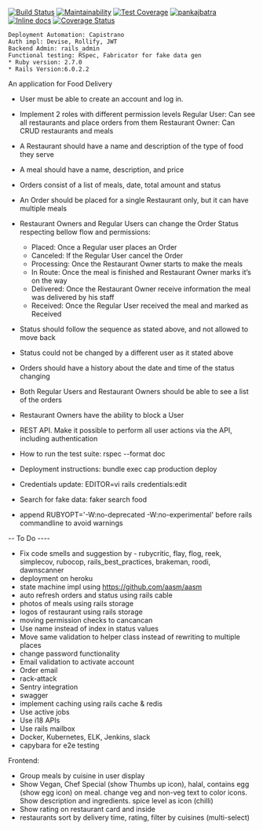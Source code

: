 [![Build Status](https://travis-ci.com/pankajbatra/foodie.svg?branch=master)](https://travis-ci.com/pankajbatra/foodie)
[![Maintainability](https://api.codeclimate.com/v1/badges/5f9fecd575e4a19e14c3/maintainability)](https://codeclimate.com/github/pankajbatra/foodie/maintainability)
[![Test Coverage](https://api.codeclimate.com/v1/badges/5f9fecd575e4a19e14c3/test_coverage)](https://codeclimate.com/github/pankajbatra/foodie/test_coverage)
[![pankajbatra](https://circleci.com/gh/pankajbatra/foodie.svg?style=svg)](https://circleci.com/gh/pankajbatra/foodie)
[![Inline docs](http://inch-ci.org/github/pankajbatra/foodie.svg?branch=master)](http://inch-ci.org/github/pankajbatra/foodie)
[![Coverage Status](https://coveralls.io/repos/github/pankajbatra/foodie/badge.svg?branch=master)](https://coveralls.io/github/pankajbatra/foodie?branch=master)

    Deployment Automation: Capistrano
    Auth impl: Devise, Rollify, JWT
    Backend Admin: rails_admin
    Functional testing: RSpec, Fabricator for fake data gen
    * Ruby version: 2.7.0
    * Rails Version:6.0.2.2

An application for Food Delivery

* User must be able to create an account and log in.
* Implement 2 roles with different permission levels
    Regular User: Can see all restaurants and place orders from them
    Restaurant Owner: Can CRUD restaurants and meals
* A Restaurant should have a name and description of the type of food they serve
* A meal should have a name, description, and price
* Orders consist of a list of meals, date, total amount and status
* An Order should be placed for a single Restaurant only, but it can have multiple meals
* Restaurant Owners and Regular Users can change the Order Status respecting bellow flow and permissions:
    * Placed: Once a Regular user places an Order
    * Canceled: If the Regular User cancel the Order
    * Processing: Once the Restaurant Owner starts to make the meals
    * In Route: Once the meal is finished and Restaurant Owner marks it’s on the way
    * Delivered: Once the Restaurant Owner receive information the meal was delivered by his staff
    * Received: Once the Regular User received the meal and marked as Received
* Status should follow the sequence as stated above, and not allowed to move back
* Status could not be changed by a different user as it stated above
* Orders should have a history about the date and time of the status changing
* Both Regular Users and Restaurant Owners should be able to see a list of the orders
* Restaurant Owners have the ability to block a User
* REST API. Make it possible to perform all user actions via the API, including authentication

* How to run the test suite: rspec --format doc

* Deployment instructions: bundle exec cap production deploy
 
* Credentials update: EDITOR=vi rails credentials:edit

* Search for fake data: faker search food

* append RUBYOPT='-W:no-deprecated -W:no-experimental' before rails commandline to avoid warnings

-- To Do ----
- Fix code smells and suggestion by - rubycritic, flay, flog, reek, simplecov, rubocop, rails_best_practices, 
brakeman, roodi, dawnscanner
- deployment on heroku
- state machine impl using https://github.com/aasm/aasm
- auto refresh orders and status using rails cable
- photos of meals using rails storage
- logos of restaurant using rails storage
- moving permission checks to cancancan
- Use name instead of index in status values
- Move same validation to helper class instead of rewriting to multiple places
- change password functionality
- Email validation to activate account
- Order email
- rack-attack
- Sentry integration
- swagger
- implement caching using rails cache & redis
- Use active jobs
- Use i18 APIs
- Use rails mailbox
- Docker, Kubernetes, ELK, Jenkins, slack
- capybara for e2e testing


Frontend:
- Group meals by cuisine in user display
- Show Vegan, Chef Special (show Thumbs up icon), halal, contains egg (show egg icon) on meal. 
    change veg and non-veg text to color icons. Show description and ingredients. spice level as icon (chilli)
- Show rating on restaurant card and inside
- restaurants sort by delivery time, rating, filter by cuisines (multi-select)


 